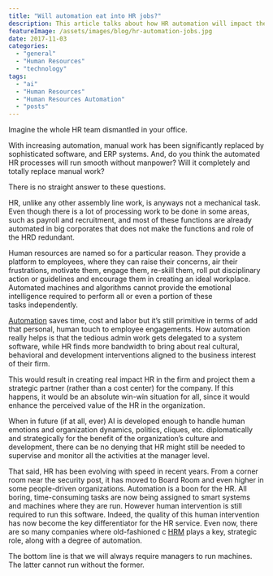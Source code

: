 ```yaml
---
title: "Will automation eat into HR jobs?"
description: This article talks about how HR automation will impact the HR jobs and how it will change the landscape of HR jobs in your organization.
featureImage: /assets/images/blog/hr-automation-jobs.jpg
date: 2017-11-03
categories: 
  - "general"
  - "Human Resources"
  - "technology"
tags: 
  - "ai"
  - "Human Resources"
  - "Human Resources Automation"
  - "posts"
---
```


Imagine the whole HR team dismantled in your office.

With increasing automation, manual work has been significantly replaced by sophisticated software, and ERP systems. And, do you think the automated HR processes will run smooth without manpower? Will it completely and totally replace manual work?

There is no straight answer to these questions. 

HR, unlike any other assembly line work, is anyways not a mechanical task. Even though there is a lot of processing work to be done in some areas, such as payroll and recruitment, and most of these functions are already automated in big corporates that does not make the functions and role of the HRD redundant.

Human resources are named so for a particular reason. They provide a platform to employees, where they can raise their concerns, air their frustrations, motivate them, engage them, re-skill them, roll put disciplinary action or guidelines and encourage them in creating an ideal workplace. Automated machines and algorithms cannot provide the emotional intelligence required to perform all or even a portion of these tasks independently.

[Automation](https://www.easyhrworld.com/avoiding-hr-automation-right-approach/) saves time, cost and labor but it’s still primitive in terms of add that personal, human touch to employee engagements. How automation really helps is that the tedious admin work gets delegated to a system software, while HR finds more bandwidth to bring about real cultural, behavioral and development interventions aligned to the business interest of their firm.

This would result in creating real impact HR in the firm and project them a strategic partner (rather than a cost center) for the company. If this happens, it would be an absolute win-win situation for all, since it would enhance the perceived value of the HR in the organization.

When in future (if at all, ever) AI is developed enough to handle human emotions and organization dynamics, politics, cliques, etc. diplomatically and strategically for the benefit of the organization’s culture and development, there can be no denying that HR might still be needed to supervise and monitor all the activities at the manager level.

That said, HR has been evolving with speed in recent years. From a corner room near the security post, it has moved to Board Room and even higher in some people-driven organizations. Automation is a boon for the HR. All boring, time-consuming tasks are now being assigned to smart systems and machines where they are run. However human intervention is still required to run this software. Indeed, the quality of this human intervention has now become the key differentiator for the HR service. Even now, there are so many companies where old-fashioned c [HRM](https://www.easyhrworld.com/) plays a key, strategic role, along with a degree of automation.

The bottom line is that we will always require managers to run machines. The latter cannot run without the former.
